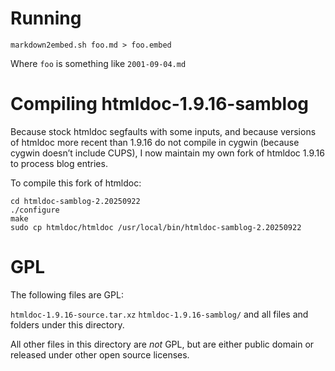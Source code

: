 # Running

```
markdown2embed.sh foo.md > foo.embed
```

Where `foo` is something like `2001-09-04.md`

# Compiling htmldoc-1.9.16-samblog

Because stock htmldoc segfaults with some inputs, and because
versions of htmldoc more recent than 1.9.16 do not compile in
cygwin (because cygwin doesn’t include CUPS), I now maintain my 
own fork of htmldoc 1.9.16 to process blog entries.

To compile this fork of htmldoc:

```
cd htmldoc-samblog-2.20250922
./configure
make
sudo cp htmldoc/htmldoc /usr/local/bin/htmldoc-samblog-2.20250922
```

# GPL

The following files are GPL:

`htmldoc-1.9.16-source.tar.xz`
`htmldoc-1.9.16-samblog/` and all files and folders under this directory.

All other files in this directory are *not* GPL, but are either public 
domain or released under other open source licenses.
